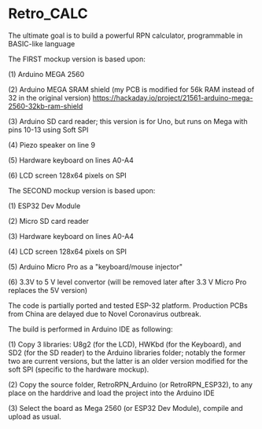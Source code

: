 # Retro_CALC

The ultimate goal is to build a powerful RPN calculator, programmable in BASIC-like language

The FIRST mockup version is based upon:

(1) Arduino MEGA 2560

(2) Arduino MEGA SRAM shield (my PCB is modified for 56k RAM instead of 32 in the original version)
https://hackaday.io/project/21561-arduino-mega-2560-32kb-ram-shield

(3) Arduino SD card reader; this version is for Uno, but runs on Mega with pins 10-13 using Soft SPI

(4) Piezo speaker on line 9

(5) Hardware keyboard on lines A0-A4

(6) LCD screen 128x64 pixels on SPI 

The SECOND mockup version is based upon:

(1) ESP32 Dev Module

(2) Micro SD card reader

(3) Hardware keyboard on lines A0-A4

(4) LCD screen 128x64 pixels on SPI

(5) Arduino Micro Pro as a "keyboard/mouse injector"

(6) 3.3V to 5 V level convertor (will be removed later after 3.3 V Micro Pro replaces the 5V version)

The code is partially ported and tested ESP-32 platform. Production PCBs from China are delayed due to Novel Coronavirus outbreak.

The build is performed in Arduino IDE as following:

(1) Copy 3 libraries: U8g2 (for the LCD), HWKbd (for the Keyboard), and SD2 (for the SD reader) to the Arduino libraries folder; notably the former two are current versions, but the latter is an older version modified for the soft SPI (specific to the hardware mockup).

(2) Copy the source folder, RetroRPN_Arduino (or RetroRPN_ESP32), to any place on the harddrive and load the project into the Arduino IDE

(3) Select the board as Mega 2560 (or ESP32 Dev Module), compile and upload as usual.
